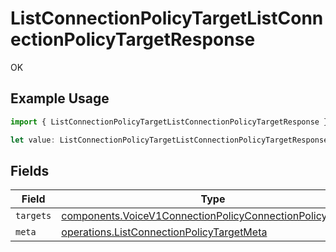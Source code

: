 # ListConnectionPolicyTargetListConnectionPolicyTargetResponse

OK

## Example Usage

```typescript
import { ListConnectionPolicyTargetListConnectionPolicyTargetResponse } from "twilio-voice/models/operations";

let value: ListConnectionPolicyTargetListConnectionPolicyTargetResponse = {};
```

## Fields

| Field                                                                                                                                  | Type                                                                                                                                   | Required                                                                                                                               | Description                                                                                                                            |
| -------------------------------------------------------------------------------------------------------------------------------------- | -------------------------------------------------------------------------------------------------------------------------------------- | -------------------------------------------------------------------------------------------------------------------------------------- | -------------------------------------------------------------------------------------------------------------------------------------- |
| `targets`                                                                                                                              | [components.VoiceV1ConnectionPolicyConnectionPolicyTarget](../../models/components/voicev1connectionpolicyconnectionpolicytarget.md)[] | :heavy_minus_sign:                                                                                                                     | N/A                                                                                                                                    |
| `meta`                                                                                                                                 | [operations.ListConnectionPolicyTargetMeta](../../models/operations/listconnectionpolicytargetmeta.md)                                 | :heavy_minus_sign:                                                                                                                     | N/A                                                                                                                                    |